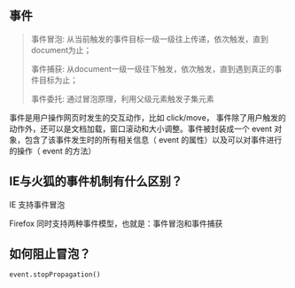 ## 事件

> 事件冒泡: 从当前触发的事件目标一级一级往上传递，依次触发，直到document为止；
>
> 事件捕获: 从document一级一级往下触发，依次触发，直到遇到真正的事件目标为止；
>
> 事件委托: 通过冒泡原理，利用父级元素触发子集元素

事件是用户操作网页时发生的交互动作，比如 click/move， 事件除了用户触发的动作外，还可以是文档加载，窗口滚动和大小调整。事件被封装成一个 event 对象，包含了该事件发生时的所有相关信息（ event 的属性）以及可以对事件进行的操作（ event 的方法）



## IE与火狐的事件机制有什么区别？

IE 支持事件冒泡

Firefox 同时支持两种事件模型，也就是：事件冒泡和事件捕获



## 如何阻止冒泡？

`event.stopPropagation()`

